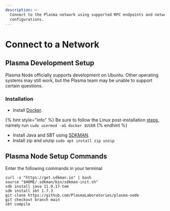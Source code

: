 ```yaml
---
description: >-
  Connect to the Plasma network using supported RPC endpoints and network
  configurations.
---
```


# Connect to a Network

## Plasma Development Setup

Plasma Node officially supports development on Ubuntu. Other operating systems may still work, but the Plasma team may be unable to support certain questions.

### Installation

* Install [Docker](https://docs.docker.com/engine/install/).

{% hint style="info" %}
Be sure to follow the Linux post-installation [steps](https://docs.docker.com/engine/install/linux-postinstall/), namely run `sudo usermod -aG docker $USER`
{% endhint %}

* Install Java and SBT using [SDKMAN](https://sdkman.io/install).
* Install zip and unzip `sudo apt install zip unzip`

## Plasma Node Setup Commands

Enter the following commands in your terminal

```
curl -s "https://get.sdkman.io" | bash
source "$HOME/.sdkman/bin/sdkman-init.sh"
sdk install java 11.0.17-tem
sdk install sbt 1.7.3
git clone https://github.com/PlasmaLaboratories/plasma-node
git checkout branch main
sbt compile
```



